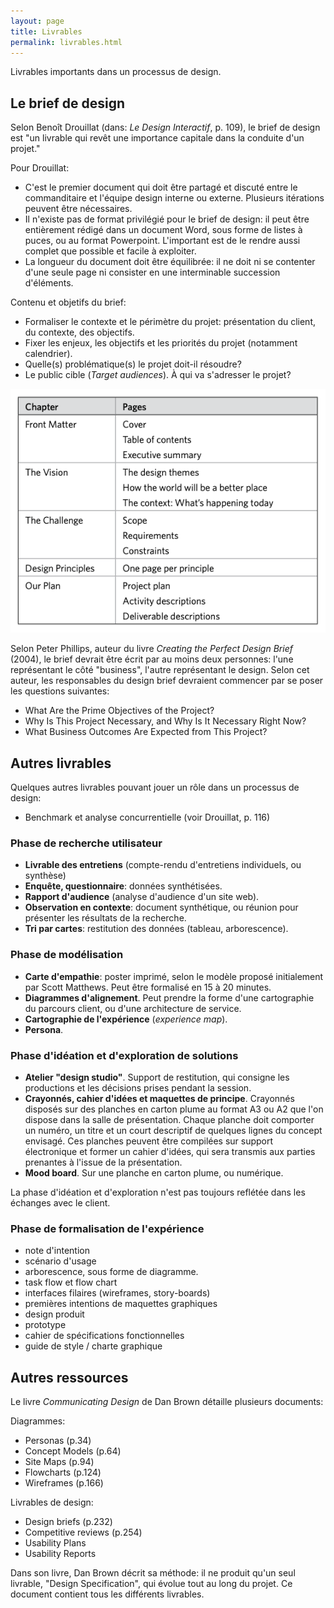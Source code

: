 ```yaml
---
layout: page
title: Livrables
permalink: livrables.html
---
```


Livrables importants dans un processus de design.

## Le brief de design

Selon Benoît Drouillat (dans: *Le Design Interactif*, p. 109), le brief de design est "un livrable qui revêt une importance capitale dans la conduite d'un projet."

Pour Drouillat:

- C'est le premier document qui doit être partagé et discuté entre le commanditaire et l'équipe design interne ou externe. Plusieurs itérations peuvent être nécessaires.
- Il n'existe pas de format privilégié pour le brief de design: il peut être entièrement rédigé dans un document Word, sous forme de listes à puces, ou au format Powerpoint. L'important est de le rendre aussi complet que possible et facile à exploiter. 
- La longueur du document doit être équilibrée: il ne doit ni se contenter d'une seule page ni consister en une interminable succession d'éléments.

Contenu et objetifs du brief:

- Formaliser le contexte et le périmètre du projet: présentation du client, du contexte, des objectifs.
- Fixer les enjeux, les objectifs et les priorités du projet (notamment calendrier).
- Quelle(s) problématique(s) le projet doit-il résoudre?
- Le public cible (*Target audiences*). À qui va s'adresser le projet?

![Structure de brief selon Dan Brown](img/dan-brown-structure-design-brief.png)

Selon Peter Phillips, auteur du livre *Creating the Perfect Design Brief* (2004), le brief devrait être écrit par au moins deux personnes: l'une représentant le côté "business", l'autre représentant le design. Selon cet auteur, les responsables du design brief devraient commencer par se poser les questions suivantes:

- What Are the Prime Objectives of the Project?
- Why Is This Project Necessary, and Why Is It Necessary Right Now?
- What Business Outcomes Are Expected from This Project?

## Autres livrables

Quelques autres livrables pouvant jouer un rôle dans un processus de design:

- Benchmark et analyse concurrentielle (voir Drouillat, p. 116)

### Phase de recherche utilisateur

- **Livrable des entretiens** (compte-rendu d'entretiens individuels, ou synthèse)
- **Enquête, questionnaire**: données synthétisées.
- **Rapport d'audience** (analyse d'audience d'un site web).
- **Observation en contexte**: document synthétique, ou réunion pour présenter les résultats de la recherche.
- **Tri par cartes**: restitution des données (tableau, arborescence).

### Phase de modélisation

- **Carte d'empathie**: poster imprimé, selon le modèle proposé initialement par Scott Matthews. Peut être formalisé en 15 à 20 minutes.
- **Diagrammes d'alignement**. Peut prendre la forme d'une cartographie du parcours client, ou d'une architecture de service.
- **Cartographie de l'expérience** (*experience map*).
- **Persona**.

### Phase d'idéation et d'exploration de solutions

- **Atelier "design studio"**. Support de restitution, qui consigne les productions et les décisions prises pendant la session.
- **Crayonnés, cahier d'idées et maquettes de principe**. Crayonnés disposés sur des planches en carton plume au format A3 ou A2 que l'on dispose dans la salle de présentation. Chaque planche doit comporter un numéro, un titre et un court descriptif de quelques lignes du concept envisagé. Ces planches peuvent être compilées sur support électronique et former un cahier d'idées, qui sera transmis aux parties prenantes à l'issue de la présentation.
- **Mood board**. Sur une planche en carton plume, ou numérique.

La phase d'idéation et d'exploration n'est pas toujours reflétée dans les échanges avec le client.

### Phase de formalisation de l'expérience

- note d'intention
- scénario d'usage
- arborescence, sous forme de diagramme.
- task flow et flow chart
- interfaces filaires (wireframes, story-boards)
- premières intentions de maquettes graphiques
- design produit
- prototype
- cahier de spécifications fonctionnelles
- guide de style / charte graphique

## Autres ressources

Le livre *Communicating Design* de Dan Brown détaille plusieurs documents:

Diagrammes:

- Personas (p.34)
- Concept Models (p.64)
- Site Maps (p.94)
- Flowcharts (p.124)
- Wireframes (p.166)

Livrables de design:

- Design briefs (p.232)
- Competitive reviews (p.254)
- Usability Plans
- Usability Reports

Dans son livre, Dan Brown décrit sa méthode: il ne produit qu'un seul livrable, "Design Specification", qui évolue tout au long du projet. Ce document contient tous les différents livrables.

